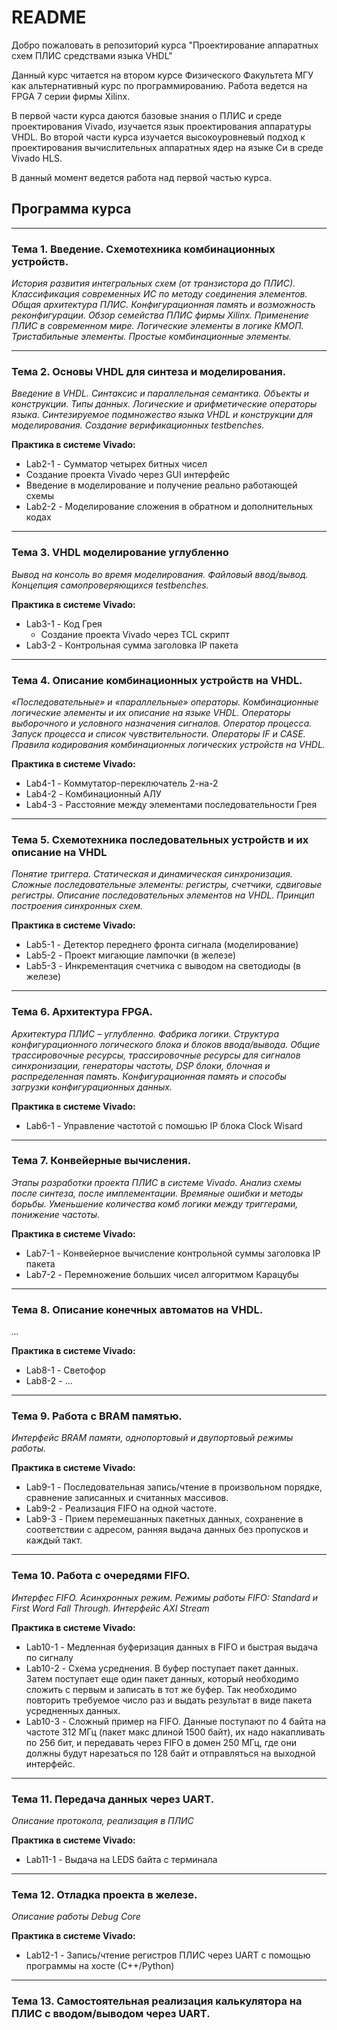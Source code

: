 # README #

Добро пожаловать в репозиторий курса "Проектирование аппаратных схем ПЛИС средствами языка VHDL"

Данный курс читается на втором курсе Физического Факультета МГУ как альтернативный курс по программированию. Работа ведется на FPGA 7 серии фирмы Xilinx.

В первой части курса даются базовые знания о ПЛИС и среде проектирования Vivado, изучается язык проектирования аппаратуры VHDL. Во второй части курса изучается высокоуровневый подход к проектирования вычислительных аппаратных ядер на языке Си в среде Vivado HLS.

В данный момент ведется работа над первой частью курса.

## Программа курса
*****
### Тема 1. Введение. Схемотехника комбинационных устройств.
*История развития интегральных схем (от транзистора до ПЛИС). Классификация современных ИС по методу соединения элементов. Общая архитектура ПЛИС. Конфигурационная память и возможность реконфигурации. Обзор семейства ПЛИС фирмы Xilinx. Применение ПЛИС в современном мире. Логические элементы в логике КМОП. Тристабильные элементы. Простые комбинационные элементы.*

*****
### Тема 2. Основы VHDL для синтеза и моделирования.
*Введение в VHDL. Синтаксис и параллельная семантика. Объекты и конструкции. Типы данных. Логические и арифметические операторы языка. Синтезируемое подмножество языка VHDL и конструкции для моделирования. Создание верификационных testbenches.*

**Практика в системе Vivado:**

*   Lab2-1 - Сумматор четырех битных чисел
   *   Создание проекта Vivado через GUI интерфейс
   *   Введение в моделирование и получение реально работающей схемы
*   Lab2-2 - Моделирование сложения в обратном и дополнительных кодах

*****
### Тема 3. VHDL моделирование углубленно
*Вывод на консоль во время моделирования. Файловый ввод/вывод. Концепция самопроверяющихся testbenches.*

**Практика в системе Vivado:**

*   Lab3-1 - Код Грея
    *   Создание проекта Vivado через TCL скрипт
*   Lab3-2 - Контрольная сумма заголовка IP пакета


*****
### Тема 4. Описание комбинационных устройств на VHDL.
*«Последовательные» и «параллельные» операторы. Комбинационные логические элементы и их описание на языке VHDL. Операторы выборочного и условного назначения сигналов. Оператор процесса. Запуск процесса и список чувствительности. Операторы IF и CASE. Правила кодирования комбинационных логических устройств на VHDL.*

**Практика в системе Vivado:**

*   Lab4-1 - Коммутатор-переключатель 2-на-2
*   Lab4-2 - Комбинационный АЛУ
*   Lab4-3 - Расстояние между элементами последовательности Грея


*****
### Тема 5. Схемотехника последовательных устройств и их описание на VHDL
*Понятие триггера. Статическая и динамическая синхронизация. Сложные последовательные элементы: регистры, счетчики, сдвиговые регистры. Описание последовательных элементов на VHDL. Принцип построения синхронных схем.*

**Практика в системе Vivado:**

*   Lab5-1 - Детектор переднего фронта сигнала (моделирование)
*   Lab5-2 - Проект мигающие лампочки (в железе)
*   Lab5-3 - Инкрементация счетчика с выводом на светодиоды (в железе)


*****
### Тема 6. Архитектура FPGA.
*Архитектура ПЛИС – углубленно. Фабрика логики. Структура конфигурационного логического блока и блоков ввода/вывода. Общие трассировочные ресурсы, трассировочные ресурсы для сигналов синхронизации, генераторы частоты, DSP блоки, блочная и  распределенная память. Конфигурационная память и способы загрузки конфигурационных данных.*

**Практика в системе Vivado:**

*   Lab6-1 - Управление частотой с помошью IP блока Clock Wisard

*****
### Тема 7. Конвейерные вычисления.
*Этапы разработки проекта ПЛИС в системе Vivado. Анализ схемы после синтеза, после имплементации. Времяные ошибки и методы борьбы. Уменьшение количества комб логики между триггерами, понижение частоты.*

**Практика в системе Vivado:**

*   Lab7-1 - Конвейерное вычисление контрольной суммы заголовка IP пакета
*   Lab7-2 - Перемножение больших чисел алгоритмом Карацубы

*****
### Тема 8. Описание конечных автоматов на VHDL.
*...*

**Практика в системе Vivado:**

*   Lab8-1 - Светофор
*   Lab8-2 - ...


*****
### Тема 9. Работа с BRAM памятью.
*Интерфейс BRAM памяти, однопортовый и двупортовый режимы работы.*

**Практика в системе Vivado:**

*   Lab9-1 - Последовательная запись/чтение в произвольном порядке, сравнение записанных и считанных массивов.
*   Lab9-2 - Реализация FIFO на одной частоте.
*   Lab9-3 - Прием перемешанных пакетных данных, сохранение в соответствии с адресом, ранняя выдача данных без пропусков и каждый такт.

*****
### Тема 10. Работа с очередями FIFO.
*Интерфес FIFO. Асинхронных режим. Режимы работы FIFO: Standard и First Word Fall Through. Интерфейс AXI Stream*


**Практика в системе Vivado:**

*   Lab10-1 - Медленная буферизация данных в FIFO и быстрая выдача по сигналу
*   Lab10-2 - Схема усреднения. В буфер поступает пакет данных. Затем поступает еще один пакет данных, который необходимо сложить с первым и записать в тот же буфер. Так необходимо повторить требуемое число раз и выдать результат в виде пакета усредненных данных.
*   Lab10-3 - Сложный пример на FIFO. Данные поступают по 4 байта на частоте 312 МГц (пакет макс длиной 1500 байт), их надо накапливать по 256 бит, и передавать через FIFO в домен 250 МГц, где они должны будут нарезаться по 128 байт и отправляться на выходной интерфейс.

*****
### Тема 11. Передача данных через UART.
*Описание протокола, реализация в ПЛИС*

**Практика в системе Vivado:**

*   Lab11-1 - Выдача на LEDS байта с терминала

*****
### Тема 12. Отладка проекта в железе.
*Описание работы Debug Core*

**Практика в системе Vivado:**

*   Lab12-1 - Запись/чтение регистров ПЛИС через UART с помощью программы на хосте (С++/Python)

*****
### Тема 13. Самостоятельная реализация калькулятора на ПЛИС c вводом/выводом через UART.
